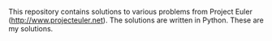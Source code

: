 This repository contains solutions to various problems from  Project Euler (http://www.projecteuler.net). The solutions are written in Python. These are my solutions.
